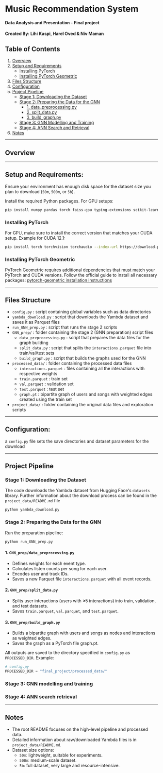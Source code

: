 # Music Recommendation System
#### Data Analysis and Presentation - Final project
#### Created By: Lihi Kaspi, Harel Oved & Niv Maman

## Table of Contents

1. [Overview](#overview)
2. [Setup and Requirements](#setup-and-requirements)
   - [Installing PyTorch](#installing-pytorch)
   - [Installing PyTorch Geometric](#installing-pytorch-geometric)
3. [Files Structure](#files-structure)
4. [Configuration](#configuration)
5. [Project Pipeline](#project-pipeline)
   - [Stage 1: Downloading the Dataset](#stage-1-downloading-the-dataset)
   - [Stage 2: Preparing the Data for the GNN](#stage-2-preparing-the-data-for-the-gnn)
     - [1. data_preprocessing.py](#1-data_preprocessingpy)
     - [2. split_data.py](#2-split_datapy)
     - [3. build_graph.py](#3-build_graphpy)
   - [Stage 3: GNN Modelling and Training](#stage-3-gnn-modelling-and-training)
   - [Stage 4: ANN Search and Retrieval](#stage-4-ann-search-and-retrieval)
6. [Notes](#notes)

---

## Overview


---

## Setup and Requirements:

Ensure your environment has enough disk space for the dataset size you plan to download (`50m`, `500m`, or `5b`).

Install the required Python packages. For GPU setups:

```bash
pip install numpy pandas torch faiss-gpu typing-extensions scikit-learn
```

### Installing PyTorch

For GPU, make sure to install the correct version that matches your CUDA setup.
Example for CUDA 12.1:

```bash
pip install torch torchvision torchaudio --index-url https://download.pytorch.org/whl/cu121
```

### Installing PyTorch Geometric 

PyTorch Geometric requires additional dependencies that must match your PyTorch and CUDA versions.
Follow the official guide to install all necessary packages:
[pytorch-geometric installation instructions](https://pytorch-geometric.readthedocs.io/en/latest/notes/installation.html)


---

## Files Structure

- `config.py` : script containing global variables such as data directories
- `yambda_download.py` : script that downloads the Yambda dataset and saves it as Parquet files
- `run_GNN_prep.py` : script that runs the stage 2 scripts 
- `GNN_prep/` : folder containing the stage 2 (GNN preparation) script files
  - `data_preprocessing.py` : script that prepares the data files for the graph building
  - `split_data.py` : script that splits the `interactions.parquet` file into train/val/test sets
  - `build_graph.py` : script that builds the graphs used for the GNN
- `processed_data/` : folder containing the processed data files
  - `interactions.parquet` : files containing all the interactions with respective weights
  - `train.parquet` : train set
  - `val.parquet` : validation set
  - `test.parquet` : test set
  - `graph.pt` : bipartite graph of users and songs with weighted edges created using the train set
- `project_data/` : folder containing the original data files and exploration scripts

---

## Configuration:

a `config.py` file sets the save directories and dataset parameters for the download

---

## Project Pipeline

### Stage 1: Downloading the Dataset

The code downloads the Yambda dataset from Hugging Face's `datasets` library. 
Further information about the download process can be found in the `project_data/README.md` file

```bash
python yambda_download.py
```

### Stage 2: Preparing the Data for the GNN

Run the preparation pipeline:

```bash
python run_GNN_prep.py
```

#### 1. `GNN_prep/data_preprocessing.py`

- Defines weights for each event type.
- Calculates listen counts per song for each user.
- Encodes user and track IDs.
- Saves a new Parquet file `interactions.parquet` with all event records.

#### 2. `GNN_prep/split_data.py`

- Splits user interactions (users with ≥5 interactions) into train, validation, and test datasets.
- Saves `train.parquet`, `val.parquet`, and `test.parquet`.

#### 3. `GNN_prep/build_graph.py`

- Builds a bipartite graph with users and songs as nodes and interactions as weighted edges.
- Saves the graph as a PyTorch file graph.pt.


All outputs are saved to the directory specified in `config.py` as `PROCESSED_DIR`. Example:

```python
# config.py
PROCESSED_DIR = "final_project/processed_data/"
```

### Stage 3: GNN modelling and training


### Stage 4: ANN search retrieval

---

## Notes

- The root README focuses on the high-level pipeline and processed data.
- Detailed information about raw/downloaded Yambda files is in `project_data/README.md`.
- Dataset size options:
  - `50m`: lightweight, suitable for experiments.
  - `500m`: medium-scale dataset.
  - `5b`: full dataset, very large and resource-intensive.


